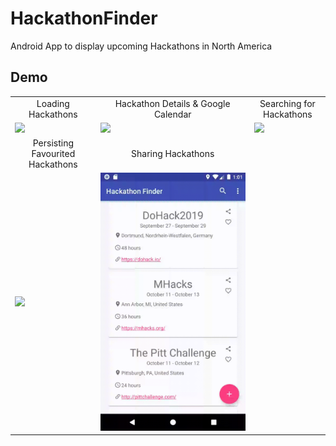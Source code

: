 # HackathonFinder
Android App to display upcoming Hackathons in North America

<p align="center">
<table> 
<h2> Demo </h2>
<tr> 
<td colspan="1" align = "center"> Loading Hackathons </td>
<td colspan="1" align = "center"> Hackathon Details & Google Calendar </td>
<td colspan="1" align = "center"> Searching for Hackathons </td>
</tr>  
<tr> 
<td> <img src="https://github.com/yenvanio/HackathonFinder/blob/master/loadEventsFirst.gif" /> </td>
<td> <img src="https://github.com/yenvanio/HackathonFinder/blob/master/event_detail_calendar.gif" /> </td> 
<td> <img src="https://github.com/yenvanio/HackathonFinder/blob/master/search.gif" /> </td> 
</tr> 
  
<tr> 
<td colspan="1" align = "center"> Persisting Favourited Hackathons </td>
<td colspan="1" align = "center"> Sharing Hackathons </td>
</tr>  
<tr> 
<td> <img src="https://github.com/yenvanio/HackathonFinder/blob/master/favourites_persist.gif" /> </td>
<td> <img src="https://github.com/yenvanio/HackathonFinder/blob/master/share_event.gif" /> </td> 
</tr> 


</table>
</p>

